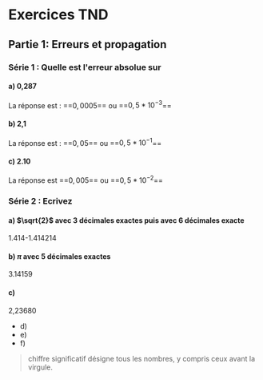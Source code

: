 # Exercices TND 

## Partie 1: Erreurs et propagation 

### Série 1 : Quelle est l'erreur absolue sur 

#### a) 0,287

La réponse est : ==$0,0005$== ou  ==$0,5*10^{-3}$==

#### b) 2,1

La réponse est : ==$0,05$== ou ==$0,5*10^{-1}$==

#### c) 2.10

La réponse est ==$0,005$== ou ==$0,5*10^{-2}$==

### Série 2 : Ecrivez

#### a) $\sqrt{2}$ avec 3 décimales exactes puis avec 6 décimales exacte 

1.414-1.414214

#### b) $\pi$ avec 5 décimales exactes

3.14159

#### c)

2,23680

* d) 
* e)
* f)

> chiffre significatif désigne tous les nombres, y compris ceux avant la virgule.




